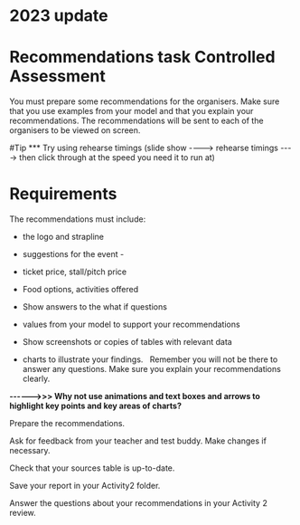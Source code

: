 # 2023 update

# Recommendations task Controlled Assessment #

You must prepare some recommendations for the organisers. Make sure that you use examples from your model and that you explain your recommendations.
The recommendations will be sent to each of the organisers to be viewed on screen. 

#Tip
*** Try using rehearse timings (slide show ----> rehearse timings ----> then click through at the speed you need it to run at)

# Requirements
The recommendations must include:

* the logo and strapline

* suggestions for the event - 

* ticket price, stall/pitch price

* 	Food options, activities offered

* 	Show answers to the what if questions

* values from your model to support your recommendations

* 	Show screenshots or copies of tables with relevant data

* charts to illustrate your findings.
 
Remember you will not be there to answer any questions. Make sure you explain your recommendations clearly.  

**------>>> Why not use animations and text boxes and arrows to highlight key points and key areas of charts?**

Prepare the recommendations.

Ask for feedback from your teacher and test buddy. Make changes if necessary.

Check that your sources table is up-to-date.

Save your report in your Activity2 folder.

Answer the questions about your recommendations in your Activity 2 review.

